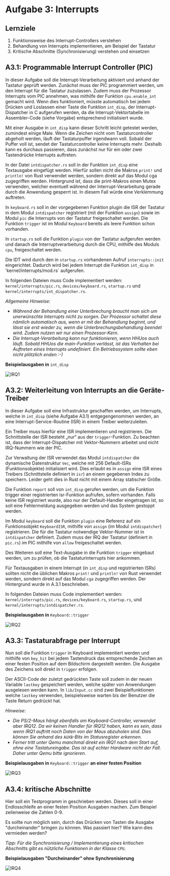 # Aufgabe 3: Interrupts

## Lernziele

1. Funktionsweise des Interrupt-Controllers verstehen
2. Behandlung von Interrupts implementieren, am Beispiel der Tastatur
3. Kritische Abschnitte (Synchronisierung) verstehen und einsetzen
## A3.1: Programmable Interrupt Controller (PIC)
In dieser Aufgabe soll die Interrupt-Verarbeitung aktiviert und anhand der Tastatur geprüft werden. Zunächst muss der PIC programmiert werden, um den Interrupt für die Tastatur zuzulassen. Zudem muss der Prozessor Interrupts vom PIC annehmen, was mithilfe der Funktion `cpu.enable_int` gemacht wird. Wenn dies funktioniert, müsste automatisch bei jedem Drücken und Loslassen einer Taste die Funktion `int_disp`, der Interrupt-Dispatcher in C aufgerufen werden, da die Interrupt-Vektortabelle im Assembler-Code (siehe Vorgabe) entsprechend initialisiert wurde.
Mit einer Ausgabe in `int_disp` kann dieser Schritt leicht getestet werden, zumindest einige Male. Wenn die Zeichen nicht vom Tastaturcontroller abgeholt werden, läuft der Tastaturpuffer irgendwann voll. Sobald der Puffer voll ist, sendet der Tastaturcontroller keine Interrupts mehr. Deshalb kann es durchaus passieren, dass zunächst nur für ein oder zwei Tastendrücke Interrupts auftreten.

In der Datei `intdispatcher.rs` soll in der Funktion `int_disp` eine Textausgabe eingefügt werden. Hierfür sollen nicht die Makros `print!` und `println!` von Rust verwendet werden, sondern direkt auf das Modul cga zugegriffen werden. Hintergrund ist, dass die print-Makros einen Mutex verwenden, welcher eventuell während der Interrupt-Verarbeitung gerade durch die Anwendung gesperrt ist. In diesem Fall würde eine Verklemmung auftreten.
In `keyboard.rs` soll in der vorgegebenen Funktion plugin die ISR der Tastatur in dem Modul`intdispatcher` registriert (mit der Funktion `assign`) sowie im Modul `pic` die Interrupts von der Tastatur freigeschaltet werden. Die Funktion `trigger` ist im Modul `Keyboard` bereits als leere Funktion schon vorhanden.
In `startup.rs` soll die Funktion `plugin` von der Tastatur aufgerufen werden und danach die Interruptverarbeitung durch die CPU, mithilfe des Moduls `cpu`, freigeschaltet werden.Die IDT wird durch den in `startup.rs` vorhandenen Aufruf `interrupts::init` eingerichtet. Dadurch wird bei jedem Interrupt die Funktion `int_disp` in 'kernel/interrupts/mod.rs`  aufgerufen.In folgenden Dateien muss Code implementiert werden: `kernel/interrupts/pic.rs`,`devices/keyboard.rs`, `startup.rs` und `kernel/interrupts/int_dispatcher.rs`.

*Allgemeine Hinweise:*- *Während der Behandlung einer Unterbrechung braucht man sich um unerwünschte Interrupts nicht zu sorgen. Der Prozessor schaltet diese nämlich automatisch aus, wenn er mit der Behandlung beginnt, und lässt sie erst wieder zu, wenn die Unterbrechungsbehandlung beendet wird. Zudem nutzen wir nur einen Prozessor-Kern.*- *Die Interrupt-Verarbeitung kann nur funktionieren, wenn HHUos auch läuft. Sobald HHUos die main-Funktion verlässt, ist das Verhalten bei Auftreten eines Interrupts undefiniert. Ein Betriebssystem sollte eben nicht plötzlich enden :-)*


**Beispielausgaben in** `int_disp`

![IRQ1](https://github.com/mschoett/hhuTOSr/blob/aufgabe-3/img/irq1.jpg)


## A3.2: Weiterleitung von Interrupts an die Geräte-Treiber
In dieser Aufgabe soll eine Infrastruktur geschaffen werden, um Interrupts, welche in `int_disp` (siehe Aufgabe A3.1) entgegengenommen werden, an eine Interrupt-Service-Routine (ISR) in einem Treiber weiterzuleiten.
Ein Treiber muss hierfür eine ISR implementieren und registrieren. Die Schnittstelle der ISR besteht „nur“ aus der `trigger`-Funktion. Zu beachten ist, dass der Interrupt-Dispatcher mit Vektor-Nummern arbeitet und nicht IRQ-Nummern wie der PIC.

Zur Verwaltung der ISR verwendet das Modul `intdispatcher` die dynamische Datenstruktur `Vec`,welche mit 256 Default-ISRs (Funktionsobjekte) initialisiert wird. Dies erlaubt es in `assign` eine ISR eines Treibers (Schnittstelle definiert in `isr`) an einem gegebenen Index zu speichern. Leider geht dies in Rust nicht mit einem Array statischer Größe. 

Die Funktion `report` soll von `int_disp` gerufen werden, um die Funktion trigger einer registrierten isr-Funktion aufrufen, sofern vorhanden. Falls keine ISR registriert wurde, also nur der Default-Handler eingetragen ist, so soll eine Fehlermeldung ausgegeben werden und das System gestoppt werden.
Im Modul `keyboard` soll die Funktion `plugin` eine Referenz auf ein Funktionsobjekt `KeyboardISR`, mithilfe von `assign` (im Modul `intdispatcher`) registrieren. Die für die Tastatur notwendige Vektor-Nummer ist in `intdispatcher` definiert. Zudem muss der IRQ der Tastatur (definiert in `pic.rs`) im PIC mithilfe von `allow` freigeschaltet werden.
Des Weiteren soll eine Text-Ausgabe in die Funktion `trigger` eingebaut werden, um zu prüfen, ob die Tastaturinterrupts hier ankommen.
Für Textausgaben in einem Interrupt (in `int_disp` und registrierten ISRs) sollten nicht die üblichen Makros `print!` und `println!` von Rust verwendet werden, sondern direkt auf das Modul `cga` zugegriffen werden. Der Hintergrund wurde in A.3.1 beschrieben.

In folgenden Dateien muss Code implementiert werden: `kernel/interrupts/pic.rs`,`devices/keyboard.rs`, `startup.rs`, und `kernel/interrupts/intdispatcher.rs`.

**Beispielausgaben in** `Keyboard::trigger`

![IRQ2](https://github.com/mschoett/hhuTOSr/blob/aufgabe-3/img/irq2.jpg)


## A3.3: Tastaturabfrage per Interrupt
Nun soll die Funktion `trigger` in Keyboard implementiert werden und mithilfe von `key_hit` bei jedem Tastendruck das entsprechende Zeichen an einer festen Position auf dem Bildschirm dargestellt werden. Die Ausgabe des Zeichens soll direkt in `trigger` erfolgen.
Der ASCII-Code der zuletzt gedrückten Taste soll zudem in der neuen Variable `lastkey` gespeichert werden, welche später von Anwendungen ausgelesen werden kann. In `lib/Input.cc` sind zwei Beispielfunktionen welche `lastkey` verwenden, beispielsweise warten bis der Benutzer die Taste Return gedrückt hat.*Hinweise:*- *Die PS/2-Maus hängt ebenfalls am Keyboard-Controller, verwendet aber IRQ12. Da wir keinen Handler für IRQ12 haben, kann es sein, dass wenn IRQ1 auftritt noch Daten von der Maus abzuholen sind. Dies können Sie anhand des* `AUXB`*-Bits im Statusregister erkennen.*- *Ferner tritt unter Qemu manchmal direkt ein IRQ1 nach dem Start auf, ohne eine Tastatureingabe. Das ist auf echter Hardware nicht der Fall. Daher unter Qemu bitte ignorieren.*

**Beispielausgaben in** `Keyboard::trigger` **an einer festen Position**

![IRQ3](https://github.com/mschoett/hhuTOSr/blob/aufgabe-3/img/irq3.jpg)


## A3.4: kritische Abschnitte
Hier soll ein Testprogramm in geschrieben werden. Dieses soll in einer Endlosschleife an einer festen Position Ausgaben machen. Zum Beispiel zeilenweise die Zahlen 0-9.
Es sollte nun möglich sein, durch das Drücken von Tasten die Ausgabe "durcheinander" bringen zu können. Was passiert hier? Wie kann dies vermieden werden?*Tipp: Für die Synchronisierung / Implementierung eines kritischen Abschnitts gibt es nützliche Funktionen in der Klasse* `CPU`.

**Beispielausgaben "Durcheinander" ohne Synchronisierung**

![IRQ4](https://github.com/mschoett/hhuTOSr/blob/aufgabe-3/img/irq4.jpg)


